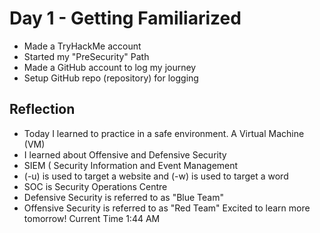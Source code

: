 # Day 1 - Getting Familiarized
- Made a TryHackMe account
- Started my "PreSecurity" Path
- Made a GitHub account to log my journey
- Setup GitHub repo (repository) for logging
## Reflection
- Today I learned to practice in a safe environment. A Virtual Machine (VM)
- I learned about Offensive and Defensive Security
- SIEM ( Security Information and Event Management
- (-u) is used to target a website and (-w) is used to target a word
- SOC is Security Operations Centre
- Defensive Security is referred to as "Blue Team"
- Offensive Security is referred to as "Red Team"
  Excited to learn more tomorrow!
  Current Time 1:44 AM
